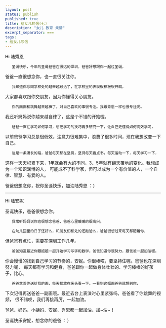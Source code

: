 ```yaml
---
layout: post
status: publish
published: true
title: 给女儿的信(七) 
description: "女儿 教育 亲情"
excerpt_separator: ===
tags:
- 给女儿写信
---
```


Hi 陆秀恩

       圣诞快乐，今年的圣诞爸爸在很远的深圳，爸爸好想跟你一起过圣诞，
爸爸一直很想念你，也一直很关注你。

       我知道你与同学相处的越来越融洽了，在学校里的表现很积极很开朗，
大家都喜欢跟你交朋友，因为你懂得关心朋友。

       你的画画和跳舞越来越棒了，对自己喜欢的事很专注。我跟秀恩一样也很专注呢。
我还听妈妈说你越来越自律了，这是个不错的开始喔。

       爸爸一直在学习如何学习，想把学习的技巧再多研究一下，让自己更懂得如何高效学习，
以前爸爸学习总是很低效，注意力很难集中，浪费了很多时间，现在我想改变一下自己。

       这是一条漫长的路，爸爸每天都在坚持，坚持每天看点书，每天运动一下，每天学习一下，
这样一天天积累下来，1年就会有大的不同，3、5年就有翻天覆地的变化。我想成为一个知识渊博的人，
可能成不了科学家，但可以成为一个有价值的人，一个自律、智慧、有爱的人。

爸爸很想念你，祝你圣诞快乐，加油陆秀恩 ：）

- - -

Hi 陆安妮

圣诞快乐，爸爸很想念你。

       我常听妈妈说你也很想念爸爸，爸爸心里暖暖的很高兴。

       在幼儿园里的日子还好么，和朋友们相处的还融洽么，爸爸很想过来每天都陪着你，
但爸爸有点忙，需要在深圳工作几年。

       爸爸知道最近你跟姐姐一起开始学习写字和数学，爸爸知道你很努力，跟爸爸一起加油喔。
你会慢慢的找到自己学习的节奏的，安妮。你很棒哎，要坚持住喔。爸爸也在深圳努力呢，
每天都有学习和健身，爸爸跟你一起做身体壮壮的、学习棒棒的好孩子，比心。


       爸爸拿着你送给我的画，每天都放在床头看一下，一看到这幅画爸爸就想到你，
下次记得再送爸爸一副画哦。最近去台上表演时心里紧张吗，爸爸看了你跳舞的视频，
很不错哎，我们再接再厉，一起加油。

爸爸、妈妈、小姨妈、安妮、秀恩都一起加油，加~油~！

圣诞快乐安妮，想念你的爸爸 ：）


